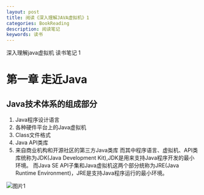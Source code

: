 ```yaml
---
layout: post
title: 阅读《深入理解JAVA虚拟机》1
categories: BookReading
description: 阅读笔记
keywords: 读书
---
```

深入理解java虚拟机 读书笔记 1

# 第一章 走近Java
## Java技术体系的组成部分
1. Java程序设计语言
2. 各种硬件平台上的Java虚拟机
3. Class文件格式
4. Java API类库
5. 来自商业机构和开源社区的第三方Java类库
而其中程序语言、虚拟机、API类库统称为JDK(Java Development Kit),JDK是用来支持Java程序开发的最小环境。
而Java SE API子集和Java虚拟机这两个部分统称为JRE(Java Runtime Environment)，JRE是支持Java程序运行的最小环境。

![图片1](http://iieluqu.oss-cn-beijing.aliyuncs.com/images/1.png)
